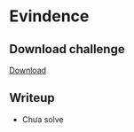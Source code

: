 # Evindence

## Download challenge

[Download](https://drive.google.com/file/d/16ioItfYv4Lz2DywiI6enKgKhynPoAaQ2/view?usp=sharing)

## Writeup

- Chưa solve

